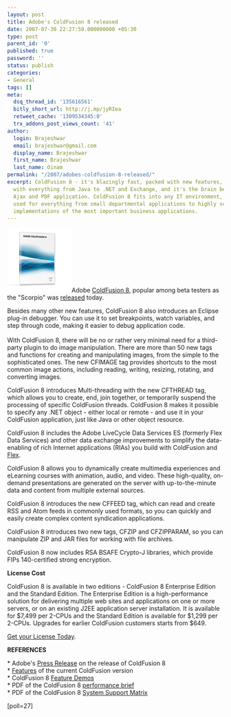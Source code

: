 ```yaml
---
layout: post
title: Adobe's ColdFusion 8 released
date: 2007-07-30 22:27:59.000000000 +05:30
type: post
parent_id: '0'
published: true
password: ''
status: publish
categories:
- General
tags: []
meta:
  dsq_thread_id: '135616561'
  bitly_short_url: http://j.mp/jyRIea
  retweet_cache: '1309534345:0'
  trx_addons_post_views_count: '41'
author:
  login: Brajeshwar
  email: brajeshwar@gmail.com
  display_name: Brajeshwar
  first_name: Brajeshwar
  last_name: Oinam
permalink: "/2007/adobes-coldfusion-8-released/"
excerpt: ColdFusion 8 - it's blazingly fast, packed with new features, integrated
  with everything from Java to .NET and Exchange, and it's the brain behind Flex,
  Ajax and PDF application. ColdFusion 8 fits into any IT environment, and can be
  used for everything from small departmental applications to highly scalable, reliable
  implementations of the most important business applications.
---
```

<p><a href="http://www.adobe.com/products/coldfusion/"><img src="/static/2007/07/box_coldfusion8_150x150.jpg" alt="ColdFusion 8" style="border: 0 none;" /></a>Adobe <a href="http://www.adobe.com/products/coldfusion/">ColdFusion 8</a>, popular among beta testers as the "Scorpio" was <a href="http://www.adobe.com/aboutadobe/pressroom/pressreleases/200707/073007ColdFusion.html">released</a> today.</p>
<p>Besides many other new features, ColdFusion 8 also introduces an Eclipse plug-in debugger. You can use it to set breakpoints, watch variables, and step through code, making it easier to debug application code.<br />
<br />
With ColdFusion 8, there will be no or rather very minimal need for a third-party plugin to do image manipulation. There are more than 50 new tags and functions for creating and manipulating images, from the simple to the sophisticated ones. The new CFIMAGE tag provides shortcuts to the most common image actions, including reading, writing, resizing, rotating, and converting images.</p>
<p>ColdFusion 8 introduces Multi-threading with the new CFTHREAD tag, which allows you to create, end, join together, or temporarily suspend the processing of specific ColdFusion threads. ColdFusion 8 makes it possible to specify any .NET object - either local or remote - and use it in your ColdFusion application, just like Java or other object resource.</p>
<p>ColdFusion 8 includes the Adobe LiveCycle Data Services ES (formerly Flex Data Services) and other data exchange improvements to simplify the data-enabling of rich Internet applications (RIAs) you build with ColdFusion and <a href="http://www.adobe.com/go/flex/">Flex</a>.</p>
<p>ColdFusion 8 allows you to dynamically create multimedia experiences and eLearning courses with animation, audio, and video. These high-quality, on-demand presentations are generated on the server with up-to-the-minute data and content from multiple external sources.</p>
<p>ColdFusion 8 introduces the new CFFEED tag, which can read and create RSS and Atom feeds in commonly used formats, so you can quickly and easily create complex content syndication applications.</p>
<p>ColdFusion 8 introduces two new tags, CFZIP and CFZIPPARAM, so you can manipulate ZIP and JAR files for working with file archives.</p>
<p>ColdFusion 8 now includes RSA BSAFE Crypto-J libraries, which provide FIPs 140-certified strong encryption.</p>
<p><strong>License Cost</strong></p>
<p>ColdFusion 8 is available in two editions - ColdFusion 8 Enterprise Edition and the Standard Edition. The Enterprise Edition is a high-performance solution for delivering multiple web sites and applications on one or more servers, or on an existing J2EE application server installation. It is available for $7,499 per 2-CPUs and the Standard Edition is available for $1,299 per 2-CPUs. Upgrades for earlier ColdFusion customers starts from $649.</p>
<p><a href="http://www.adobe.com/products/coldfusion/buy/">Get your License Today</a>.</p>
<p><strong>REFERENCES</strong></p>
<p>* Adobe's <a href="http://www.adobe.com/aboutadobe/pressroom/pressreleases/200707/073007ColdFusion.html">Press Release</a> on the release of ColdFusion 8<br />
* <a href="http://www.adobe.com/products/coldfusion/features/">Features</a> of the current ColdFusion version<br />
* ColdFusion 8 <a href="http://www.adobe.com/products/coldfusion/demos/">Feature Demos</a><br />
* PDF of the ColdFusion 8 <a href="http://www.adobe.com/products/coldfusion/pdfs/cf8_performancebrief.pdf">performance brief</a><br />
* PDF of the ColdFusion 8 <a href="http://www.adobe.com/products/coldfusion/pdfs/cf8_systemsupportmatrix.pdf">System Support Matrix</a></p>
<p>[poll=27]</p>
